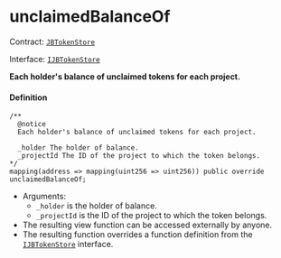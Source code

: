# unclaimedBalanceOf

Contract: [`JBTokenStore`](/api/contracts/jbtokenstore/README.md)​‌

Interface: [`IJBTokenStore`](/api/interfaces/ijbtokenstore.md)

**Each holder's balance of unclaimed tokens for each project.**

#### Definition

```
/**
  @notice
  Each holder's balance of unclaimed tokens for each project.

  _holder The holder of balance.
  _projectId The ID of the project to which the token belongs.
*/
mapping(address => mapping(uint256 => uint256)) public override unclaimedBalanceOf;
```

* Arguments:
  * `_holder` is the holder of balance.
  * `_projectId` is the ID of the project to which the token belongs.
* The resulting view function can be accessed externally by anyone.
* The resulting function overrides a function definition from the [`IJBTokenStore`](/api/interfaces/ijbtokenstore.md) interface.
